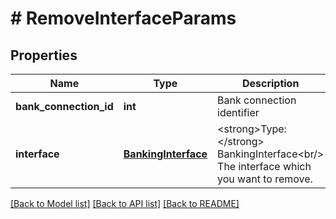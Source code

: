 # # RemoveInterfaceParams

## Properties

Name | Type | Description | Notes
------------ | ------------- | ------------- | -------------
**bank_connection_id** | **int** | Bank connection identifier |
**interface** | [**BankingInterface**](BankingInterface.md) | &lt;strong&gt;Type:&lt;/strong&gt; BankingInterface&lt;br/&gt; The interface which you want to remove. | [optional]

[[Back to Model list]](../../README.md#models) [[Back to API list]](../../README.md#endpoints) [[Back to README]](../../README.md)
